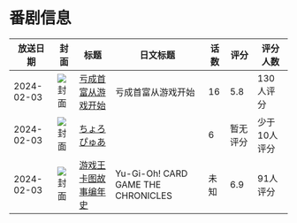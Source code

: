 # 番剧信息

|放送日期|封面|标题|日文标题|话数|评分|评分人数|
|---|---|---|---|---|---|---|
|2024-02-03|![封面](https://lain.bgm.tv/pic/cover/c/7d/16/405272_zcOt4.jpg)|[亏成首富从游戏开始](https://bangumi.tv/subject/405272)|亏成首富从游戏开始|16|5.8|130人评分|
|2024-02-03|![封面](https://lain.bgm.tv/pic/cover/c/71/71/474913_Q439Y.jpg)|[ちょろぴゅあ](https://bangumi.tv/subject/474913)||6|暂无评分|少于10人评分|
|2024-02-03|![封面](https://lain.bgm.tv/pic/cover/c/fd/a5/478886_d2sVE.jpg)|[游戏王 卡图故事编年史](https://bangumi.tv/subject/478886)|Yu-Gi-Oh! CARD GAME THE CHRONICLES|未知|6.9|91人评分|
